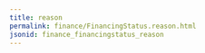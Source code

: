 ```yaml
---
title: reason
permalink: finance/FinancingStatus.reason.html
jsonid: finance_financingstatus_reason
---
```

